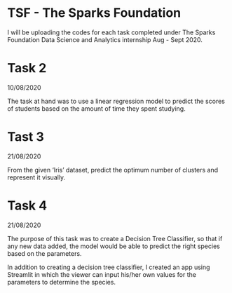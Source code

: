 # TSF - The Sparks Foundation

I will be uploading the codes for each task completed under The Sparks Foundation Data Science and Analytics internship Aug - Sept 2020.

# Task 2 
10/08/2020

The task at hand was to use a linear regression model to predict the scores of students based on the amount of time they spent studying.

# Tast 3
21/08/2020

From the given ‘Iris’ dataset, predict the optimum number of clusters and represent it visually.

# Task 4
21/08/2020

The purpose of this task was to create a Decision Tree Classifier, so that if any new data added, the model would be able to predict the right species based on the parameters.

In addition to creating a decision tree classifier, I created an app using Streamlit in which the viewer can input his/her own values for the parameters to determine the species. 

